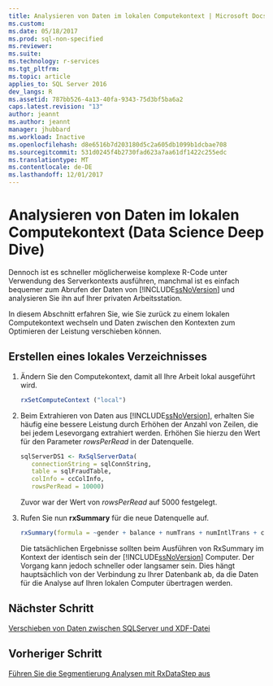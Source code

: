 ```yaml
---
title: Analysieren von Daten im lokalen Computekontext | Microsoft Docs
ms.custom: 
ms.date: 05/18/2017
ms.prod: sql-non-specified
ms.reviewer: 
ms.suite: 
ms.technology: r-services
ms.tgt_pltfrm: 
ms.topic: article
applies_to: SQL Server 2016
dev_langs: R
ms.assetid: 787bb526-4a13-40fa-9343-75d3bf5ba6a2
caps.latest.revision: "13"
author: jeannt
ms.author: jeannt
manager: jhubbard
ms.workload: Inactive
ms.openlocfilehash: d8e6516b7d203180d5c2a605db1099b1dcbae708
ms.sourcegitcommit: 531d0245f4b2730fad623a7aa61df1422c255edc
ms.translationtype: MT
ms.contentlocale: de-DE
ms.lasthandoff: 12/01/2017
---
```

# <a name="analyze-data-in-local-compute-context-data-science-deep-dive"></a>Analysieren von Daten im lokalen Computekontext (Data Science Deep Dive)

Dennoch ist es schneller möglicherweise komplexe R-Code unter Verwendung des Serverkontexts ausführen, manchmal ist es einfach bequemer zum Abrufen der Daten von [!INCLUDE[ssNoVersion](../../includes/ssnoversion-md.md)] und analysieren Sie ihn auf Ihrer privaten Arbeitsstation.

In diesem Abschnitt erfahren Sie, wie Sie zurück zu einem lokalen Computekontext wechseln und Daten zwischen den Kontexten zum Optimieren der Leistung verschieben können.

## <a name="create-a-local-summary"></a>Erstellen eines lokales Verzeichnisses

1. Ändern Sie den Computekontext, damit all Ihre Arbeit lokal ausgeführt wird.
  
    ```R
    rxSetComputeContext ("local")
    ```
  
2. Beim Extrahieren von Daten aus [!INCLUDE[ssNoVersion](../../includes/ssnoversion-md.md)], erhalten Sie häufig eine bessere Leistung durch Erhöhen der Anzahl von Zeilen, die bei jedem Lesevorgang extrahiert werden.  Erhöhen Sie hierzu den Wert für den Parameter *rowsPerRead* in der Datenquelle.
  
    ```R
    sqlServerDS1 <- RxSqlServerData(
       connectionString = sqlConnString,
       table = sqlFraudTable,
       colInfo = ccColInfo,
       rowsPerRead = 10000)
    ```
  
    Zuvor war der Wert von *rowsPerRead* auf 5000 festgelegt.
  
3. Rufen Sie nun **rxSummary** für die neue Datenquelle auf.
  
    ```R
    rxSummary(formula = ~gender + balance + numTrans + numIntlTrans + creditLine, data = sqlServerDS1)
    ```
  
    Die tatsächlichen Ergebnisse sollten beim Ausführen von RxSummary im Kontext der identisch sein der [!INCLUDE[ssNoVersion](../../includes/ssnoversion-md.md)] Computer.  Der Vorgang kann jedoch schneller oder langsamer sein. Dies hängt hauptsächlich von der Verbindung zu Ihrer Datenbank ab, da die Daten für die Analyse auf Ihren lokalen Computer übertragen werden.


## <a name="next--step"></a>Nächster Schritt

[Verschieben von Daten zwischen SQLServer und XDF-Datei](../../advanced-analytics/tutorials/deepdive-move-data-between-sql-server-and-xdf-file.md)

## <a name="previous-step"></a>Vorheriger Schritt

[Führen Sie die Segmentierung Analysen mit RxDataStep aus](../../advanced-analytics/tutorials/deepdive-perform-chunking-analysis-using-rxdatastep.md)


